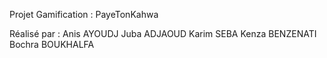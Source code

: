 Projet Gamification : PayeTonKahwa

Réalisé par : 
Anis AYOUDJ
Juba ADJAOUD
Karim SEBA
Kenza BENZENATI
Bochra BOUKHALFA


